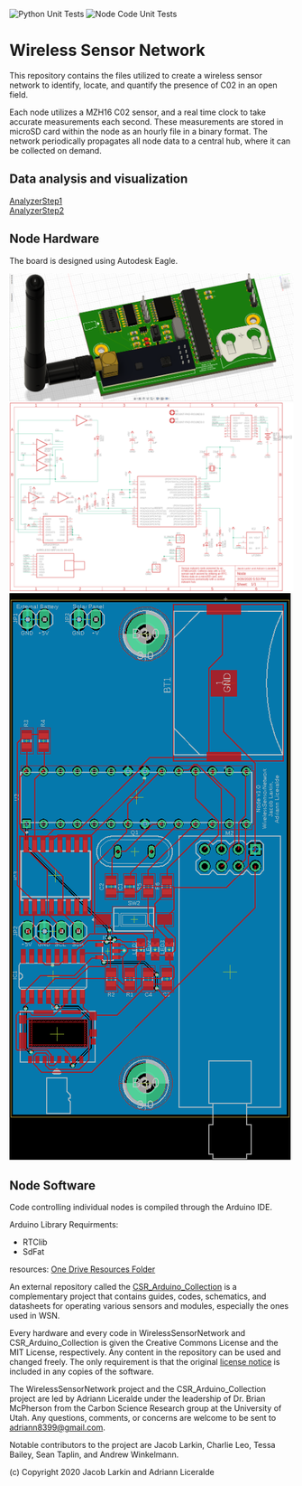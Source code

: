 ![Python Unit Tests](https://github.com/jkub6/WirelessSensorNetwork/workflows/Python%20Unit%20Tests/badge.svg)
![Node Code Unit Tests](https://github.com/jkub6/WirelessSensorNetwork/workflows/Node%20Code%20Unit%20Tests/badge.svg)
# Wireless Sensor Network

This repository contains the files utilized to create a wireless sensor network to identify, locate, and quantify the presence of C02 in an open field.

Each node utilizes a MZH16 C02 sensor, and a real time clock to take accurate measurements each second. These measurements are stored in microSD card within the node as an hourly file in a binary format. The network periodically propagates all node data to a central hub, where it can be collected on demand.

## Data analysis and visualization
[AnalyzerStep1](Analysis/AnalyzerStep1.ipynb)  
[AnalyzerStep2](Analysis/AnalyzerStep1.ipynb)

## Node Hardware

The board is designed using Autodesk Eagle.

![Node step](Collection/Node/Hardware/Node_step.png)  
![Node schematic](Collection/Node/Hardware/Node_sch.png)  
![Node board](Collection/Node/Hardware/Node_brd.png)  


## Node Software
Code controlling individual nodes is compiled through the Arduino IDE.

Arduino Library Requirments:
 - RTClib
 - SdFat

resources:
[One Drive Resources Folder](https://uofutah-my.sharepoint.com/:f:/g/personal/u1010401_umail_utah_edu/Ekx1kX9h63tNoVFmzbePeowB8LEIOgGHBQhFq369KU12vQ?e=vul3PO)


An external repository called the [CSR_Arduino_Collection](https://github.com/RiceAllDay22/CSR_Arduino_Collection) is a complementary project that contains guides, codes, schematics, and datasheets for operating various sensors and modules, especially the ones used in WSN. 

Every hardware and every code in WirelessSensorNetwork and CSR_Arduino_Collection is given the Creative Commons License and the MIT License, respectively. Any content in the repository can be used and changed freely. The only requirement is that the original [license notice](https://github.com/jkub6/WirelessSensorNetwork/blob/master/LICENSE.md) is included in any copies of the software. 

The WirelessSensorNetwork project and the CSR_Arduino_Collection project are led by Adriann Liceralde under the leadership of Dr. Brian McPherson from the Carbon Science Research group at the University of Utah. Any questions, comments, or concerns are welcome to be sent to adriann8399@gmail.com.

Notable contributors to the project are Jacob Larkin, Charlie Leo, Tessa Bailey, Sean Taplin, and Andrew Winkelmann.

(c) Copyright 2020 Jacob Larkin and Adriann Liceralde
